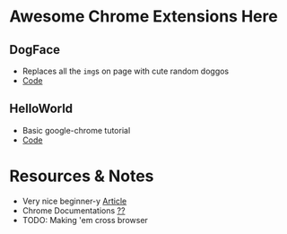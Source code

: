 # Awesome Chrome Extensions Here
## DogFace
* Replaces all the `img`s on page with cute random doggos
* [Code](https://github.com/aayush4vedi/Chrome-Extensions/tree/master/DogFace)

## HelloWorld
* Basic google-chrome tutorial
* [Code](https://github.com/aayush4vedi/Chrome-Extensions/tree/master/HelloWorld)



# Resources & Notes
* Very nice beginner-y [Article](https://medium.com/@ryanfarney/creating-a-chrome-extension-that-will-open-in-a-new-tab-bc06b7eb54aa)
* Chrome Documentations [??]()
* TODO: Making 'em cross browser


